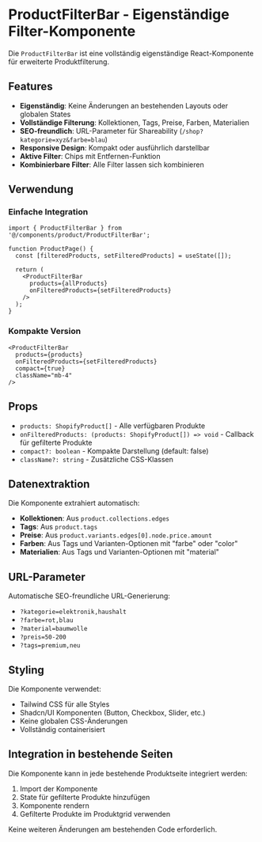# ProductFilterBar - Eigenständige Filter-Komponente

Die `ProductFilterBar` ist eine vollständig eigenständige React-Komponente für erweiterte Produktfilterung.

## Features

- **Eigenständig**: Keine Änderungen an bestehenden Layouts oder globalen States
- **Vollständige Filterung**: Kollektionen, Tags, Preise, Farben, Materialien
- **SEO-freundlich**: URL-Parameter für Shareability (`/shop?kategorie=xyz&farbe=blau`)
- **Responsive Design**: Kompakt oder ausführlich darstellbar
- **Aktive Filter**: Chips mit Entfernen-Funktion
- **Kombinierbare Filter**: Alle Filter lassen sich kombinieren

## Verwendung

### Einfache Integration
```tsx
import { ProductFilterBar } from '@/components/product/ProductFilterBar';

function ProductPage() {
  const [filteredProducts, setFilteredProducts] = useState([]);
  
  return (
    <ProductFilterBar 
      products={allProducts}
      onFilteredProducts={setFilteredProducts}
    />
  );
}
```

### Kompakte Version
```tsx
<ProductFilterBar 
  products={products}
  onFilteredProducts={setFilteredProducts}
  compact={true}
  className="mb-4"
/>
```

## Props

- `products: ShopifyProduct[]` - Alle verfügbaren Produkte
- `onFilteredProducts: (products: ShopifyProduct[]) => void` - Callback für gefilterte Produkte
- `compact?: boolean` - Kompakte Darstellung (default: false)
- `className?: string` - Zusätzliche CSS-Klassen

## Datenextraktion

Die Komponente extrahiert automatisch:
- **Kollektionen**: Aus `product.collections.edges`
- **Tags**: Aus `product.tags`
- **Preise**: Aus `product.variants.edges[0].node.price.amount`
- **Farben**: Aus Tags und Varianten-Optionen mit "farbe" oder "color"
- **Materialien**: Aus Tags und Varianten-Optionen mit "material"

## URL-Parameter

Automatische SEO-freundliche URL-Generierung:
- `?kategorie=elektronik,haushalt`
- `?farbe=rot,blau`
- `?material=baumwolle`
- `?preis=50-200`
- `?tags=premium,neu`

## Styling

Die Komponente verwendet:
- Tailwind CSS für alle Styles
- Shadcn/UI Komponenten (Button, Checkbox, Slider, etc.)
- Keine globalen CSS-Änderungen
- Vollständig containerisiert

## Integration in bestehende Seiten

Die Komponente kann in jede bestehende Produktseite integriert werden:

1. Import der Komponente
2. State für gefilterte Produkte hinzufügen
3. Komponente rendern
4. Gefilterte Produkte im Produktgrid verwenden

Keine weiteren Änderungen am bestehenden Code erforderlich.